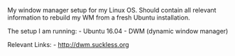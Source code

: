 My window manager setup for my Linux OS.
Should contain all relevant information
to rebuild my WM from a fresh Ubuntu installation.

The setup I am running:
	- Ubuntu 16.04
	- DWM (dynamic window manager)

Relevant Links: 
	- http://dwm.suckless.org
